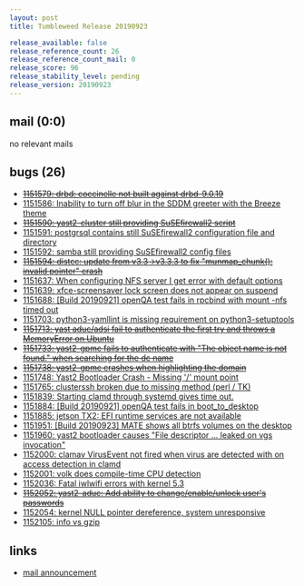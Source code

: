 ```yaml
---
layout: post
title: Tumbleweed Release 20190923

release_available: false
release_reference_count: 26
release_reference_count_mail: 0
release_score: 96
release_stability_level: pending
release_version: 20190923
---
```


## mail (0:0)

no relevant mails

## bugs (26)

<!--more-->

- ~~[1151579: drbd: coccinelle not built against drbd-9.0.19](https://bugzilla.opensuse.org/show_bug.cgi?id=1151579)~~
- [1151586: Inability to turn off blur in the SDDM greeter with the Breeze theme](https://bugzilla.opensuse.org/show_bug.cgi?id=1151586)
- ~~[1151590: yast2-cluster still providing SuSEfirewall2 script](https://bugzilla.opensuse.org/show_bug.cgi?id=1151590)~~
- [1151591: postgrsql contains still SuSEfirewall2 configuration file and directory](https://bugzilla.opensuse.org/show_bug.cgi?id=1151591)
- [1151592: samba still providing SuSEfirewall2 config files](https://bugzilla.opensuse.org/show_bug.cgi?id=1151592)
- ~~[1151594: distcc: update from v3.3->v3.3.3 to fix "munmap_chunk(): invalid pointer" crash](https://bugzilla.opensuse.org/show_bug.cgi?id=1151594)~~
- [1151637: When configuring NFS server I get error with default options](https://bugzilla.opensuse.org/show_bug.cgi?id=1151637)
- [1151639: xfce-screensaver lock screen does not appear on suspend](https://bugzilla.opensuse.org/show_bug.cgi?id=1151639)
- [1151688: \[Build 20190921\] openQA test fails in rpcbind with mount -nfs timed out](https://bugzilla.opensuse.org/show_bug.cgi?id=1151688)
- [1151703: python3-yamllint is missing requirement on python3-setuptools](https://bugzilla.opensuse.org/show_bug.cgi?id=1151703)
- ~~[1151713: yast aduc/adsi fail to authenticate the first try and throws a MemoryError on Ubuntu](https://bugzilla.opensuse.org/show_bug.cgi?id=1151713)~~
- ~~[1151733: yast2-gpmc fails to authenticate with "The object name is not found." when searching for the dc name](https://bugzilla.opensuse.org/show_bug.cgi?id=1151733)~~
- ~~[1151738: yast2-gpmc crashes when highlighting the domain](https://bugzilla.opensuse.org/show_bug.cgi?id=1151738)~~
- [1151748: Yast2 Bootloader Crash - Missing '/' mount point](https://bugzilla.opensuse.org/show_bug.cgi?id=1151748)
- [1151765: clusterssh broken due to missing method (perl / TK)](https://bugzilla.opensuse.org/show_bug.cgi?id=1151765)
- [1151839: Starting clamd through systemd gives time out.](https://bugzilla.opensuse.org/show_bug.cgi?id=1151839)
- [1151884: \[Build 20190921\] openQA test fails in boot_to_desktop](https://bugzilla.opensuse.org/show_bug.cgi?id=1151884)
- [1151885: jetson TX2:  EFI runtime services are not available](https://bugzilla.opensuse.org/show_bug.cgi?id=1151885)
- [1151951: \[Build 20190923\] MATE shows all btrfs volumes on the desktop](https://bugzilla.opensuse.org/show_bug.cgi?id=1151951)
- [1151960: yast2 bootloader causes "File descriptor ... leaked on vgs invocation"](https://bugzilla.opensuse.org/show_bug.cgi?id=1151960)
- [1152000: clamav VirusEvent not fired when virus are detected with on access detection in clamd](https://bugzilla.opensuse.org/show_bug.cgi?id=1152000)
- [1152001: volk does compile-time CPU detection](https://bugzilla.opensuse.org/show_bug.cgi?id=1152001)
- [1152036: Fatal iwlwifi errors with kernel 5.3](https://bugzilla.opensuse.org/show_bug.cgi?id=1152036)
- ~~[1152052: yast2-aduc: Add ability to change/enable/unlock user's passwords](https://bugzilla.opensuse.org/show_bug.cgi?id=1152052)~~
- [1152054: kernel NULL pointer dereference, system unresponsive](https://bugzilla.opensuse.org/show_bug.cgi?id=1152054)
- [1152105: info vs gzip](https://bugzilla.opensuse.org/show_bug.cgi?id=1152105)



## links

- [mail announcement](https://lists.opensuse.org/opensuse-factory/2019-09/msg00242.html)
